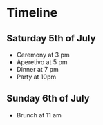 # Timeline 

## Saturday 5th of July

- Ceremony  at 3 pm
- Aperetivo at 5 pm
- Dinner    at 7 pm
- Party     at 10pm

## Sunday 6th of July

- Brunch at 11 am
